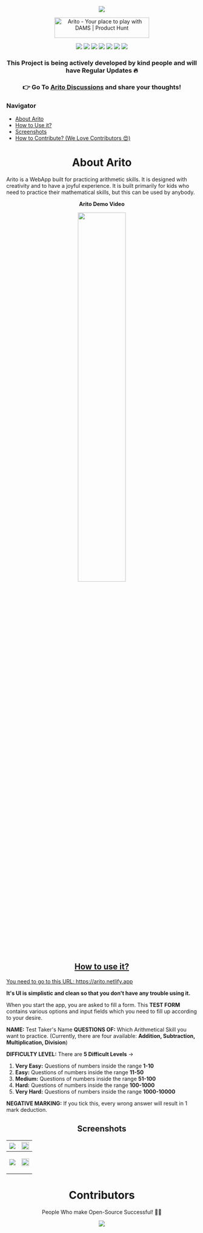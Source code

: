 <p align="center"><img src="https://user-images.githubusercontent.com/65062036/202852553-cc4c67a8-333d-41c2-8464-d78c45acc79d.png"></p>

<p align="center">
<a href="https://www.producthunt.com/posts/arito?utm_source=badge-featured&utm_medium=badge&utm_souce=badge-arito" target="_blank"><img src="https://api.producthunt.com/widgets/embed-image/v1/featured.svg?post_id=367945&theme=light" alt="Arito - Your&#0032;place&#0032;to&#0032;play&#0032;with&#0032;DAMS | Product Hunt" style="width: 250px; height: 54px;" width="250" height="54" /></a></p>


<p align="center">
</a>
<a href="https://github.com/prakhartiwari0/Arito/issues"><img src="https://img.shields.io/github/issues/prakhartiwari0/arito?style=plastic"></a>
<a href=""><img src="https://img.shields.io/github/stars/prakhartiwari0/arito?style=plastic?label=forks"></a>
<a href=""><img src="https://img.shields.io/github/forks/prakhartiwari0/arito?style=plastic"></a>
<a href="https://github.com/prakhartiwari0/Arito/discussions"><img src="https://img.shields.io/github/discussions/prakhartiwari0/arito?style=plastic"></a>
<a href=""><img src="https://img.shields.io/github/v/release/prakhartiwari0/arito?style=plastic"></a>
<img src="https://api.netlify.com/api/v1/badges/651333f0-6bd5-4b60-b0f3-6573c569a279/deploy-status">
<a href="https://www.buymeacoffee.com/prakhartiwari0"><img src="https://img.shields.io/github/sponsors/prakhartiwari0?style=plastic"></a>
</p>

<h3 align="center">This Project is being actively developed by kind people and will have Regular Updates 🔥</h3>

<h3 align="center"> 👉 Go To <a href="https://github.com/prakhartiwari0/Arito/discussions">Arito Discussions</a> and share your thoughts!</h3>

### Navigator
- [About Arito](#about_arito)
- [How to Use it?](#how_to_use)
- [Screenshots](#screenshots)
- [How to Contribute? (We Love Contributors 😍)](https://github.com/prakhartiwari0/Arito/blob/main/CONTRIBUTING.md#contributing-guidelines)


<h1 align="center" id="about_arito">About Arito</h1>

Arito is a WebApp built for practicing arithmetic skills. It is designed with creativity and to have a joyful experience. It is built primarily for kids who need to practice their mathematical skills, but this can be used by anybody.

<p align="center"><strong>Arito Demo Video</strong></p>

<p align="center"><a href="https://www.youtube.com/watch?v=4nkchB3KVyo"><img src="https://user-images.githubusercontent.com/65062036/202854222-0a1b15bb-ecec-44c8-9ffe-6f5429938d03.png" width="50%"></p>

<h2 align="center" id="how_to_use"> How to use it?</h2>

You need to go to this URL: https://arito.netlify.app

**It's UI is simplistic and clean so that you don't have any trouble using it.**

When you start the app, you are asked to fill a form. This **TEST FORM** contains various options and input fields which you need to fill up according to your desire.

**NAME:** Test Taker's Name
**QUESTIONS OF:** Which Arithmetical Skill you want to practice. (Currently, there are four available: **Addition, Subtraction, Multiplication, Division**)

**DIFFICULTY LEVEL:** There are **5 Difficult Levels** ->
1. **Very Easy:** Questions of numbers inside the range  **1-10**
2. **Easy:** Questions of numbers inside the range **11-50**
3. **Medium:** Questions of numbers inside the range **51-100**
4. **Hard:** Questions of numbers inside the range **100-1000**
5. **Very Hard:** Questions of numbers inside the range **1000-10000**

**NEGATIVE MARKING:** If you tick this, every wrong answer will result in 1 mark deduction.

<h2 align="center" id="screenshots"> Screenshots</h2>

<!-- <img src="" width="100px"> -->


| <img src="https://user-images.githubusercontent.com/65062036/202841033-8902eef7-d9e7-48b0-bc50-e1e1a8ef9ae4.png" width=""> | <img src="https://user-images.githubusercontent.com/65062036/202834592-3cb46f68-a64b-4c63-beb5-de674a1068bd.png" width="100%"> |
| ------------- | ------------- |
| <p align="center"> <img src="https://user-images.githubusercontent.com/65062036/202834600-5f081477-d185-4ff4-857e-a5443ea7c0e7.png" width=""></p> | <p align="center"> <img src="https://user-images.githubusercontent.com/65062036/202834605-d5025853-e788-4423-a8c7-7600f2c55ab1.png" width="100%"></p> |


<h1 align="center">
Contributors
</h1>
<p align="center"> 
People Who make Open-Source Successful! 👊🤝
</p>

<p align="center">
<a href="https://github.com/prakhartiwari0/arito/graphs/contributors">
  <img src="https://contrib.rocks/image?repo=prakhartiwari0/arito" />
</a>
</p>
